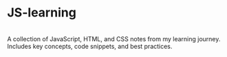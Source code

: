 # JS-learning
<br>
A collection of JavaScript, HTML, and CSS notes from my learning journey. Includes key concepts, code snippets, and best practices.
